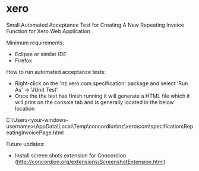 xero
====

Small Automated Acceptance Test for Creating A New Repeating Invoice Function for Xero Web Application

Minimum requirements:
- Eclipse or similar IDE
- Firefox

How to run automated acceptance tests:
- Right-click on the 'nz.xero.com.specification' package and select 'Run As' -> 'JUnit Test'
- Once the the test has finish running it will generate a HTML file which it will print on the console tab and is generally located in the below location

C:\Users\<your-windows-username>\AppData\Local\Temp\concordion\nz\xero\com\specification\RepeatingInvoicePage.html

Future updates:
- Install screen shots extension for Concordion (http://concordion.org/extensions/ScreenshotExtension.html)